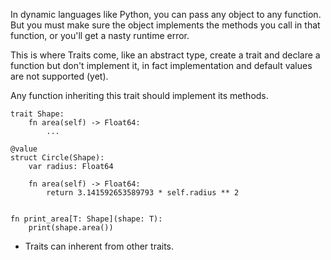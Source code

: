 
In dynamic languages like Python, you can pass any object to any function. But you must make sure the object implements the methods you call in that function, or you'll get a nasty runtime error.

This is where Traits come, like an abstract type, create a trait and declare a function but don't implement it, in fact implementation and default values are not supported (yet).

Any function inheriting this trait should implement its methods.

```
trait Shape:
    fn area(self) -> Float64:
        ...

@value
struct Circle(Shape):
    var radius: Float64

    fn area(self) -> Float64:
        return 3.141592653589793 * self.radius ** 2


fn print_area[T: Shape](shape: T):
    print(shape.area())
```

- Traits can inherent from other traits.